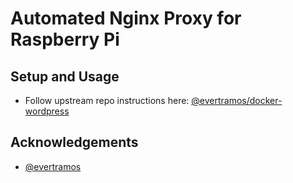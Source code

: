 # Automated Nginx Proxy for Raspberry Pi

## Setup and Usage

- Follow upstream repo instructions here: [@evertramos/docker-wordpress](https://github.com/evertramos/docker-wordpress)

## Acknowledgements
- [@evertramos](https://github.com/evertramos)

